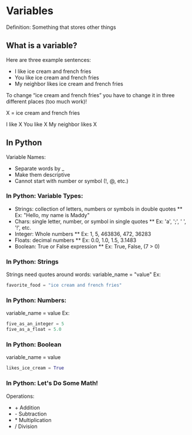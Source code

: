 # Variables
Definition: Something that stores other things
## What is a variable? 
Here are three example sentences: 

* I like ice cream and french fries
* You like ice cream and french fries
* My neighbor likes ice cream and french fries

To change “ice cream and french fries” you have to change it in three different places (too much work)!

X = ice cream and french fries

I like X
You like X
My neighbor likes X

## In Python
Variable Names:
* Separate words by _
* Make them descriptive
* Cannot start with number or symbol (!, @, etc.)

### In Python: Variable Types:
* Strings: collection of letters, numbers or symbols in double quotes
** Ex: "Hello, my name is Maddy"
* Chars: single letter, number, or symbol in single quotes
** Ex: 'a', ';', ' ', '!', etc.
* Integer: Whole numbers
** Ex: 1, 5, 463836, 472, 36283
* Floats: decimal numbers
** Ex: 0.0, 1.0, 1.5, 3.1483
* Boolean: True or False expression
** Ex: True, False, (7 > 0)

### In Python: Strings
Strings need quotes around words:
variable_name = "value"
Ex:
```python
favorite_food = "ice cream and french fries"
```
### In Python: Numbers:
variable_name = value
Ex:
```python
five_as_an_integer = 5
five_as_a_float = 5.0
```
### In Python: Boolean
variable_name = value
```python
likes_ice_cream = True
```
### In Python: Let's Do Some Math!
Operations:
* \+  Addition
* \-  Subtraction
* \*  Multiplication
* \/  Division

